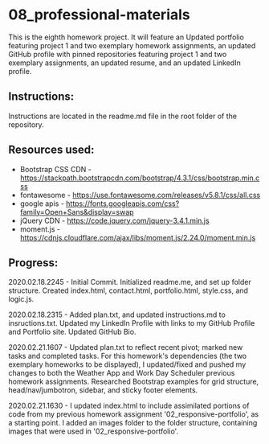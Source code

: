 # 08_professional-materials
This is the eighth homework project. It will feature an Updated portfolio featuring project 1 and two exemplary homework assignments, an updated GitHub profile with pinned repositories featuring project 1 and two exemplary assignments, an updated resume, and an updated LinkedIn profile.

Instructions:
------------
Instructions are located in the readme.md file in the root folder of the repository.


Resources used:
------------
- Bootstrap CSS CDN - https://stackpath.bootstrapcdn.com/bootstrap/4.3.1/css/bootstrap.min.css
- fontawesome       - https://use.fontawesome.com/releases/v5.8.1/css/all.css
- google apis       - https://fonts.googleapis.com/css?family=Open+Sans&display=swap
- jQuery CDN        - https://code.jquery.com/jquery-3.4.1.min.js
- moment.js	    - https://cdnjs.cloudflare.com/ajax/libs/moment.js/2.24.0/moment.min.js

Progress:
------------
2020.02.18.2245 - Initial Commit.  Initialized readme.me, and set up folder structure.  Created index.html, contact.html, portfolio.html, style.css, and logic.js.

2020.02.18.2315 - Added plan.txt, and updated instructions.md to insructions.txt.  Updated my LinkedIn Profile with links to my GitHub Profile and Portfolio site.  Updated GitHub Bio. 

2020.02.21.1607 - Updated plan.txt to reflect recent pivot; marked new tasks and completed tasks.  For this homework's dependencies (the two exemplary homeworks to be displayed), I updated/fixed and pushed my changes to both the Weather App and Work Day Scheduler previous homework assignments.  Researched Bootstrap examples for grid structure, head/nav/jumbotron, sidebar, and sticky footer elements.

2020.02.21.1630 - I updated index.html to include assimilated portions of code from my previous homework assignment '02_responsive-portfolio', as a starting point.  I added an images folder to the folder structure, containing images that were used in '02_responsive-portfolio'. 


